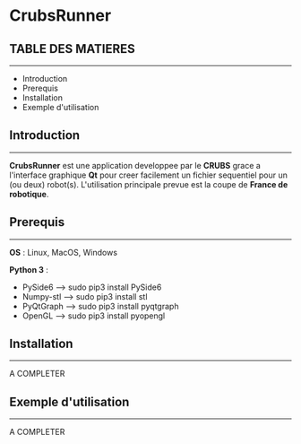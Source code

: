 # CrubsRunner

## TABLE DES MATIERES

---
* Introduction
* Prerequis
* Installation
* Exemple d'utilisation

## Introduction

---
**CrubsRunner** est une application developpee par le **CRUBS** 
grace a l'interface graphique **Qt** pour creer facilement un fichier sequentiel
pour un (ou deux) robot(s).
L'utilisation principale prevue est la coupe de **France de robotique**.

## Prerequis

---
**OS** : Linux, MacOS, Windows

**Python 3** :  
* PySide6 --> sudo pip3 install PySide6
* Numpy-stl --> sudo pip3 install stl
* PyQtGraph --> sudo pip3 install pyqtgraph
* OpenGL --> sudo pip3 install pyopengl

## Installation

---
A COMPLETER

## Exemple d'utilisation

---
A COMPLETER
